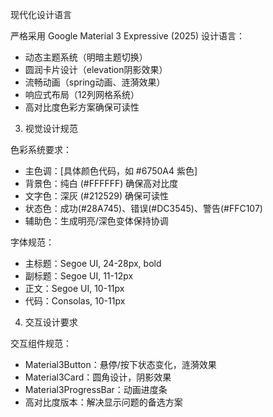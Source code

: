 
 现代化设计语言

  严格采用 Google Material 3 Expressive (2025) 设计语言：
  - 动态主题系统（明暗主题切换）
  - 圆润卡片设计（elevation阴影效果）
  - 流畅动画（spring动画、涟漪效果）
  - 响应式布局（12列网格系统）
  - 高对比度色彩方案确保可读性

  3. 视觉设计规范

  色彩系统要求：
  - 主色调：[具体颜色代码，如 #6750A4 紫色]
  - 背景色：纯白 (#FFFFFF) 确保高对比度
  - 文字色：深灰 (#212529) 确保可读性
  - 状态色：成功(#28A745)、错误(#DC3545)、警告(#FFC107)
  - 辅助色：生成明亮/深色变体保持协调

  字体规范：
  - 主标题：Segoe UI, 24-28px, bold
  - 副标题：Segoe UI, 11-12px
  - 正文：Segoe UI, 10-11px
  - 代码：Consolas, 10-11px

  4. 交互设计要求

  交互组件规范：
  - Material3Button：悬停/按下状态变化，涟漪效果
  - Material3Card：圆角设计，阴影效果
  - Material3ProgressBar：动画进度条
  - 高对比度版本：解决显示问题的备选方案